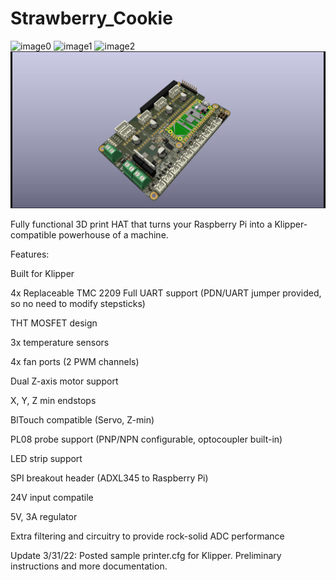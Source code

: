# Strawberry_Cookie
![image0](https://github.com/LRFPV2/Strawberry_Cookie/blob/main/IMG_1448.JPG)
![image1](https://github.com/LRFPV2/Strawberry_Cookie/blob/main/IMG_1449.JPG)
![image2](https://github.com/LRFPV2/Strawberry_Cookie/blob/main/IMG_1486.JPG)
![render](https://github.com/LRFPV2/Strawberry_Cookie/blob/main/Render.jpg)

Fully functional 3D print HAT that turns your Raspberry Pi into a Klipper-compatible powerhouse of a machine.

Features:

Built for Klipper

4x Replaceable TMC 2209 Full UART support (PDN/UART jumper provided, so no need to modify stepsticks)

THT MOSFET design

3x temperature sensors

4x fan ports (2 PWM channels)

Dual Z-axis motor support

X, Y, Z min endstops

BlTouch compatible (Servo, Z-min)

PL08 probe support (PNP/NPN configurable, optocoupler built-in)

LED strip support

SPI breakout header (ADXL345 to Raspberry Pi)

24V input compatile

5V, 3A regulator

Extra filtering and circuitry to provide rock-solid ADC performance

Update 3/31/22:
Posted sample printer.cfg for Klipper.
Preliminary instructions and more documentation.
